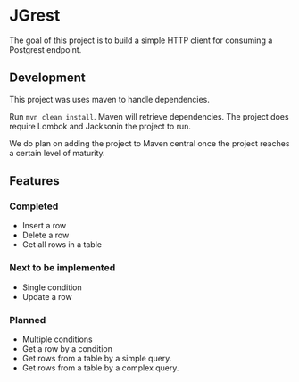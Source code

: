 # JGrest

The goal of this project is to build a simple HTTP client for consuming a Postgrest endpoint. 


## Development

This project was uses maven to handle dependencies.

Run `mvn clean install`. Maven will retrieve dependencies. The project does require Lombok and Jacksonin the project to run. 

We do plan on adding the project to Maven central once the project reaches a certain level of maturity.

## Features


### Completed

- Insert a row
- Delete a row
- Get all rows in a table

### Next to be implemented

- Single condition
- Update a row


### Planned

- Multiple conditions
- Get a row by a condition
- Get rows from a table by a simple query.
- Get rows from a table by a complex query.
